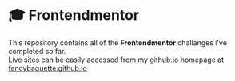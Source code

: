 # 🎓 Frontendmentor
This repository contains all of the **Frontendmentor** challanges i've completed so far.\
Live sites can be easily accessed from my github.io homepage at <a href="https://fancybaguette.github.io/#challanges">fancybaguette.github.io</a>
